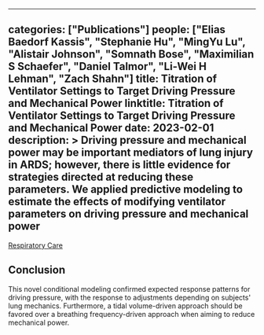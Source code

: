
---
categories: ["Publications"]
people: ["Elias Baedorf Kassis", "Stephanie Hu", "MingYu Lu", "Alistair Johnson", "Somnath Bose", "Maximilian S Schaefer", "Daniel Talmor", "Li-Wei H Lehman", "Zach Shahn"]
title: Titration of Ventilator Settings to Target Driving Pressure and Mechanical Power
linktitle: Titration of Ventilator Settings to Target Driving Pressure and Mechanical Power
date: 2023-02-01
description: >
 Driving pressure and mechanical power may be important mediators of lung injury in ARDS; however, there is little evidence for strategies directed at reducing these parameters. We applied predictive modeling to estimate the effects of modifying ventilator parameters on driving pressure and mechanical power
---

<a href="https://rc.rcjournal.com/content/68/2/199" target="_blank">Respiratory Care</a>

## Conclusion

This novel conditional modeling confirmed expected response patterns for driving pressure, with the response to adjustments depending on subjects' lung mechanics. Furthermore, a tidal volume-driven approach should be favored over a breathing frequency-driven approach when aiming to reduce mechanical power.